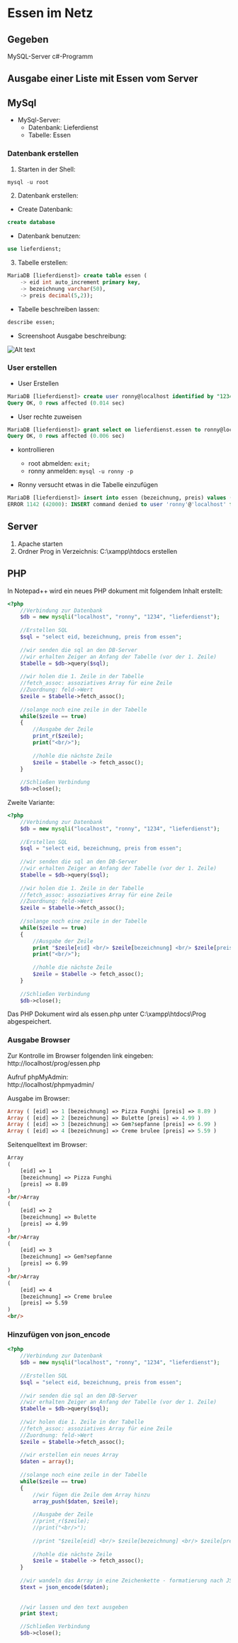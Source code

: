 # Essen im Netz

## Gegeben
MySQL-Server
c#-Programm

## Ausgabe einer Liste mit Essen vom Server

## MySql

+ MySql-Server:
    + Datenbank:    Lieferdienst
    + Tabelle:      Essen 

### Datenbank erstellen
1. Starten in der Shell:
```SQL 
mysql -u root
```

2. Datenbank erstellen:
+ Create Datenbank:  
 ```SQL 
 create database
 ```
+ Datenbank benutzen:       
```SQL 
use lieferdienst;
```
3. Tabelle erstellen:
```SQL
MariaDB [lieferdienst]> create table essen (
    -> eid int auto_increment primary key,
    -> bezeichnung varchar(50),
    -> preis decimal(5,2));
```
+ Tabelle beschreiben lassen:
```SQL
describe essen;
```
+ Screenshoot Ausgabe beschreibung: 

![Alt text](./img/mysql.PNG)

### User erstellen
+ User Erstellen
```SQL
MariaDB [lieferdienst]> create user ronny@localhost identified by "1234";
Query OK, 0 rows affected (0.014 sec)
```
+ User rechte zuweisen
```SQL
MariaDB [lieferdienst]> grant select on lieferdienst.essen to ronny@localhost;
Query OK, 0 rows affected (0.006 sec)
```
+ kontrollieren 
    + root abmelden: ``` exit; ```
    + ronny anmelden: ``` mysql -u ronny -p ```

+ Ronny versucht etwas in die Tabelle einzufügen
```SQL
MariaDB [lieferdienst]> insert into essen (bezeichnung, preis) values ("Kartoffelbrei mit zwiebeln", 12.99);
ERROR 1142 (42000): INSERT command denied to user 'ronny'@'localhost' for table 'essen'
```

## Server
1. Apache starten
2. Ordner Prog in Verzeichnis: C:\xampp\htdocs erstellen 

## PHP
In Notepad++ wird ein neues PHP dokument mit folgendem Inhalt erstellt:

```php
<?php
	//Verbindung zur Datenbank
	$db = new mysqli("localhost", "ronny", "1234", "lieferdienst");
	
	//Erstellen SQL
	$sql = "select eid, bezeichnung, preis from essen";
	
	//wir senden die sql an den DB-Server
	//wir erhalten Zeiger an Anfang der Tabelle (vor der 1. Zeile)
	$tabelle = $db->query($sql);
	
	//wir holen die 1. Zeile in der Tabelle
	//fetch_assoc: assoziatives Array für eine Zeile
	//Zuordnung: feld->Wert
	$zeile = $tabelle->fetch_assoc();
	
	//solange noch eine zeile in der Tabelle
	while($zeile == true)
	{
		//Ausgabe der Zeile
		print_r($zeile);
		print("<br/>");
		
		//hohle die nächste Zeile
		$zeile = $tabelle -> fetch_assoc();
	}
	
	//Schließen Verbindung
	$db->close();
```

Zweite Variante:
```php
<?php
	//Verbindung zur Datenbank
	$db = new mysqli("localhost", "ronny", "1234", "lieferdienst");
	
	//Erstellen SQL
	$sql = "select eid, bezeichnung, preis from essen";
	
	//wir senden die sql an den DB-Server
	//wir erhalten Zeiger an Anfang der Tabelle (vor der 1. Zeile)
	$tabelle = $db->query($sql);
	
	//wir holen die 1. Zeile in der Tabelle
	//fetch_assoc: assoziatives Array für eine Zeile
	//Zuordnung: feld->Wert
	$zeile = $tabelle->fetch_assoc();
	
	//solange noch eine zeile in der Tabelle
	while($zeile == true)
	{
		//Ausgabe der Zeile
		print "$zeile[eid] <br/> $zeile[bezeichnung] <br/> $zeile[preis] <br/> <br/>";
		print("<br/>");
		
		//hohle die nächste Zeile
		$zeile = $tabelle -> fetch_assoc();
	}
	
	//Schließen Verbindung
	$db->close();
```
Das PHP Dokument wird als essen.php unter C:\xampp\htdocs\Prog abgespeichert.

### Ausgabe Browser
Zur Kontrolle im Browser folgenden link eingeben:  
http://localhost/prog/essen.php

Aufruf phpMyAdmin:  
http://localhost/phpmyadmin/


Ausgabe im Browser:
```PHP
Array ( [eid] => 1 [bezeichnung] => Pizza Funghi [preis] => 8.89 )
Array ( [eid] => 2 [bezeichnung] => Bulette [preis] => 4.99 )
Array ( [eid] => 3 [bezeichnung] => Gem?sepfanne [preis] => 6.99 )
Array ( [eid] => 4 [bezeichnung] => Creme brulee [preis] => 5.59 )
```

Seitenquelltext im Browser:
```html
Array
(
    [eid] => 1
    [bezeichnung] => Pizza Funghi
    [preis] => 8.89
)
<br/>Array
(
    [eid] => 2
    [bezeichnung] => Bulette
    [preis] => 4.99
)
<br/>Array
(
    [eid] => 3
    [bezeichnung] => Gem?sepfanne
    [preis] => 6.99
)
<br/>Array
(
    [eid] => 4
    [bezeichnung] => Creme brulee
    [preis] => 5.59
)
<br/>
```

### Hinzufügen von json_encode

```php
<?php
	//Verbindung zur Datenbank
	$db = new mysqli("localhost", "ronny", "1234", "lieferdienst");
	
	//Erstellen SQL
	$sql = "select eid, bezeichnung, preis from essen";
	
	//wir senden die sql an den DB-Server
	//wir erhalten Zeiger an Anfang der Tabelle (vor der 1. Zeile)
	$tabelle = $db->query($sql);
	
	//wir holen die 1. Zeile in der Tabelle
	//fetch_assoc: assoziatives Array für eine Zeile
	//Zuordnung: feld->Wert
	$zeile = $tabelle->fetch_assoc();
	
	//wir erstellen ein neues Array
	$daten = array();
	
	//solange noch eine zeile in der Tabelle
	while($zeile == true)
	{
		//wir fügen die Zeile dem Array hinzu
		array_push($daten, $zeile);
		
		//Ausgabe der Zeile
		//print_r($zeile);
		//print("<br/>");
		
		//print "$zeile[eid] <br/> $zeile[bezeichnung] <br/> $zeile[preis] <br/> <br/>";
		
		//hohle die nächste Zeile
		$zeile = $tabelle -> fetch_assoc();
	}
	
	//wir wandeln das Array in eine Zeichenkette - formatierung nach JSON - um
	$text = json_encode($daten);
	
	
	//wir lassen und den text ausgeben
	print $text;

	//Schließen Verbindung
	$db->close();
```
